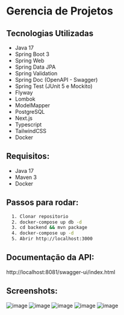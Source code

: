 # Gerencia de Projetos

Tecnologias Utilizadas
----------
- Java 17
- Spring Boot 3
- Spring Web
- Spring Data JPA
- Spring Validation
- Spring Doc (OpenAPI - Swagger)
- Spring Test (JUnit 5 e Mockito)
- Flyway
- Lombok
- ModelMapper
- PostgreSQL
- Next.js
- Typescript
- TailwindCSS
- Docker

Requisitos:
----------
- Java 17
- Maven 3
- Docker

Passos para rodar:
----------
```bash
  1. Clonar repositorio
  2. docker-compose up db -d
  3. cd backend && mvn package
  4. docker-compose up -d
  5. Abrir http://localhost:3000
```

Documentação da API:
----------
http://localhost:8081/swagger-ui/index.html

Screenshots:
----------
![image](https://github.com/igrbrt/gerencia_projetos/assets/3952551/7f7bd56c-0664-4180-984a-7cd1ec5bd22d)
![image](https://github.com/igrbrt/gerencia_projetos/assets/3952551/10fd61d5-b9f0-4a39-9a87-64ff2c2146c6)
![image](https://github.com/igrbrt/gerencia_projetos/assets/3952551/7ca00e0a-60e1-45a3-821f-ba8a3562ef4c)
![image](https://github.com/igrbrt/gerencia_projetos/assets/3952551/c52ce34e-a4eb-42ce-aeec-fd2fbbd18a62)
![image](https://github.com/igrbrt/gerencia_projetos/assets/3952551/95806d7e-6a3a-46c1-9c35-bfb59f543aa8)





